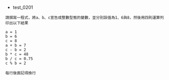 * test_0201
```
請撰寫一程式，將a、b、c宣告成整數型態的變數，並分別設值為1、6與8，然後用四則運算列印出以下結果

a = 1
b = 6
c = 8
a + b = 7
c - b = 2
b * c = 48
b / c = 0.75
c % b = 2

每行後面記得換行
```

```

```
